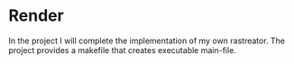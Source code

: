 # Render

In the project I will complete the implementation of my own rastreator.
The project provides a makefile that creates executable main-file.